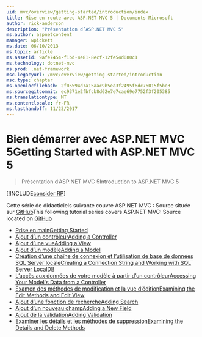 ```yaml
---
uid: mvc/overview/getting-started/introduction/index
title: Mise en route avec ASP.NET MVC 5 | Documents Microsoft
author: rick-anderson
description: "Présentation d’ASP.NET MVC 5"
ms.author: aspnetcontent
manager: wpickett
ms.date: 06/10/2013
ms.topic: article
ms.assetid: 9afe7454-f1bd-4e81-8ecf-12fe54d080c1
ms.technology: dotnet-mvc
ms.prod: .net-framework
msc.legacyurl: /mvc/overview/getting-started/introduction
msc.type: chapter
ms.openlocfilehash: 2f05594d7a15aac9b5ea3f2495f6dc76015f5be3
ms.sourcegitcommit: ec9371e2fbfcb8d62e7e7cae69e7752f3f205385
ms.translationtype: MT
ms.contentlocale: fr-FR
ms.lasthandoff: 11/23/2017
---
```

<a name="getting-started-with-aspnet-mvc-5"></a><span data-ttu-id="74251-103">Bien démarrer avec ASP.NET MVC 5</span><span class="sxs-lookup"><span data-stu-id="74251-103">Getting Started with ASP.NET MVC 5</span></span>
====================
> <span data-ttu-id="74251-104">Présentation d’ASP.NET MVC 5</span><span class="sxs-lookup"><span data-stu-id="74251-104">Introduction to ASP.NET MVC 5</span></span>

[!INCLUDE[consider RP](../../../../includes/razor.md)]

<span data-ttu-id="74251-105">Cette série de didacticiels suivante couvre ASP.NET MVC : Source située sur [GitHub](https://github.com/aspnet/Docs/tree/master/aspnet/mvc/overview/getting-started/introduction/sample/MvcMovie/MvcMovie)</span><span class="sxs-lookup"><span data-stu-id="74251-105">This following tutorial series covers ASP.NET MVC: Source located on [GitHub](https://github.com/aspnet/Docs/tree/master/aspnet/mvc/overview/getting-started/introduction/sample/MvcMovie/MvcMovie)</span></span>

- [<span data-ttu-id="74251-106">Prise en main</span><span class="sxs-lookup"><span data-stu-id="74251-106">Getting Started</span></span>](getting-started.md)
- [<span data-ttu-id="74251-107">Ajout d’un contrôleur</span><span class="sxs-lookup"><span data-stu-id="74251-107">Adding a Controller</span></span>](adding-a-controller.md)
- [<span data-ttu-id="74251-108">Ajout d’une vue</span><span class="sxs-lookup"><span data-stu-id="74251-108">Adding a View</span></span>](adding-a-view.md)
- [<span data-ttu-id="74251-109">Ajout d’un modèle</span><span class="sxs-lookup"><span data-stu-id="74251-109">Adding a Model</span></span>](adding-a-model.md)
- [<span data-ttu-id="74251-110">Création d’une chaîne de connexion et l’utilisation de base de données SQL Server locale</span><span class="sxs-lookup"><span data-stu-id="74251-110">Creating a Connection String and Working with SQL Server LocalDB</span></span>](creating-a-connection-string.md)
- [<span data-ttu-id="74251-111">L’accès aux données de votre modèle à partir d’un contrôleur</span><span class="sxs-lookup"><span data-stu-id="74251-111">Accessing Your Model's Data from a Controller</span></span>](accessing-your-models-data-from-a-controller.md)
- [<span data-ttu-id="74251-112">Examen des méthodes de modification et la vue d’édition</span><span class="sxs-lookup"><span data-stu-id="74251-112">Examining the Edit Methods and Edit View</span></span>](examining-the-edit-methods-and-edit-view.md)
- [<span data-ttu-id="74251-113">Ajout d’une fonction de recherche</span><span class="sxs-lookup"><span data-stu-id="74251-113">Adding Search</span></span>](adding-search.md)
- [<span data-ttu-id="74251-114">Ajout d’un nouveau champ</span><span class="sxs-lookup"><span data-stu-id="74251-114">Adding a New Field</span></span>](adding-a-new-field.md)
- [<span data-ttu-id="74251-115">Ajout de la validation</span><span class="sxs-lookup"><span data-stu-id="74251-115">Adding Validation</span></span>](adding-validation.md)
- [<span data-ttu-id="74251-116">Examiner les détails et les méthodes de suppression</span><span class="sxs-lookup"><span data-stu-id="74251-116">Examining the Details and Delete Methods</span></span>](examining-the-details-and-delete-methods.md)
